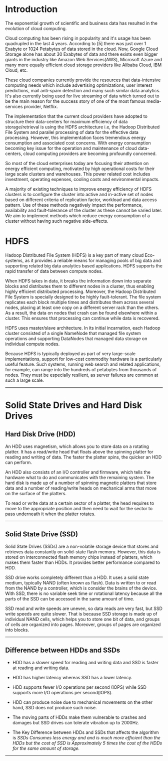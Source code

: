 Introduction  
==============  

The exponential growth of scientific and business data has resulted in the evolution of cloud computing.  

Cloud computing has been rising in popularity and it's usage has been quadrupled in the last 4 years. According to [5] there was just over 1 Exabyte or 1024 Petabytes of data stored in the cloud. Now,  Google Cloud Storage alone has about 30 Exabytes of data and there exists even bigger giants in the industry like Amazon Web Services(AWS), Microsoft Azure and many more equally efficient cloud storage providers like Alibaba Cloud, IBM Cloud, etc.  

These cloud companies currently provide the resources that data-intensive computing needs which include advertising optimizations, user interest predictions, mail anti-spam detection and many such similar data analytics. It's also currently being used for live streaming of data which turned out to be the main reason for the success story of one of the most famous media-services provider, Netflix.  

The implementation that the current cloud providers have adopted to structure their data-centers for maximum efficiency of data storage/retrieval is using the HDFS architecture i.e, the Hadoop Distributed File System and parallel processing of data for the effective data processing. However, this implementation faces tremendous energy consumption and associated cost concerns. With energy consumption becoming key issue for the operation and maintenance of cloud data-centers, cloud computing providers are becoming profoundly concerned.  

So most of the cloud enterprises today are focusing their attention on energy efficient computing, motivated by high operational costs for their large scale clusters and warehouses. This power related cost includes investment, operating expenses, cooling costs and environmental impacts.  

A majority of existing techniques to improve energy efficiency of HDFS clusters is to configure the cluster into active and in-active set of nodes based on different criteria of replication factor, workload and data access pattern. Use of these methods negatively impact the performance, availability and fault-tolerance of the cluster as these cannot be varied later. We aim to implement methods which reduce energy consumption of a cluster without having such negative side-effects.


HDFS  
====

Hadoop Distributed File System (HDFS) is a key part of many cloud Eco-systems, as it provides a reliable means for managing pools of big data and supporting related big data analytics based applications. HDFS supports the rapid transfer of data between compute nodes.  

When HDFS takes in data, it breaks the information down into separate blocks and distributes them to different nodes in a cluster, thus enabling highly efficient distributed processing. Moreover, the Hadoop Distributed File System is specially designed to be highly fault-tolerant. The file system replicates each block multiple times and distributes them across several nodes, placing at least one copy on a different server rack than the others. As a result, the data on nodes that crash can be found elsewhere within a cluster. This ensures that processing can continue while data is recovered.  

HDFS uses master/slave architecture. In its initial incarnation, each Hadoop cluster consisted of a single NameNode that managed file system operations and supporting DataNodes that managed data storage on individual compute nodes.  

Because HDFS is typically deployed as part of very large-scale implementations, support for low-cost commodity hardware is a particularly useful feature. Such systems, running web search and related applications, for example, can range into the hundreds of petabytes from thousands of nodes. They must be especially resilient, as server failures are common at such a large scale.  

--------------------------------------------------------------------

Solid State Drives and Hard Disk Drives  
========================================  

Hard Disk Drive (HDD)  
---------------------
An HDD uses magnetism, which allows you to store data on a rotating platter. It has a read/write head that floats above the spinning platter for reading and writing of data. The faster the platter spins, the quicker an HDD can perform.  

An HDD also consists of an I/O controller and firmware, which tells the hardware what to do and communicates with the remaining system. The hard disk is made up of a number of spinning magnetic platters that store data and a number of reading/write heads on mechanical arms that move on the surface of the platters.  

To read or write data at a certain sector of a platter, the head requires to move to the appropriate position and then need to wait for the
sector to pass underneath it when the platter rotates.

-------------------------------------------------------------------

Solid State Drive (SSD)  
-----------------------
Solid State Drives (SSDs) are a non-volatile storage device that stores and retrieves data constantly on solid-state flash memory. However, this data is stored on interconnected flash memory chips instead of platters, which makes them faster than HDDs. It provides better performance compared to HDD.

SSD drive works completely different than a HDD. It uses a solid state medium, typically NAND (often known as flash). Data is written to or read from the NAND by a controller, which is consider the brains of the device. With SSD, there is no variable seek time or rotational latency because all the parts of the SSD can be accessed in the same amount of time.   

SSD read and write speeds are uneven, so data reads are very fast, but SSD write speeds are quite slower. That is because SSD storage is made up of individual NAND cells, which helps you to store one bit of data, and groups of cells are organized into pages. Moreover, groups of pages are organized into blocks.

-------------------------------------------------------------------

Difference between HDDs and SSDs
---------------------------------
* HDD has a slower speed for reading and writing data and SSD is faster at reading and writing data.

* HDD has higher latency whereas SSD has a lower latency.

* HDD supports fewer I/O operations per second (IOPS) while SSD supports more I/O operations per second(IOPS).

* HDD can produce noise due to mechanical movements on the other hand, SSD does not produce such noise.

* The moving parts of HDDs make them vulnerable to crashes and damages but SSD drives can tolerate vibration up to 2000Hz.

* The Key Difference between HDDs and SSDs that affects the algorithm is *SSDs Consumes less energy and and is much more efficient than the HDDs but the cost of SSD is Approximately 5 times the cost of the HDDs for the same amount of storage.*

---------------------------------------------------------------
